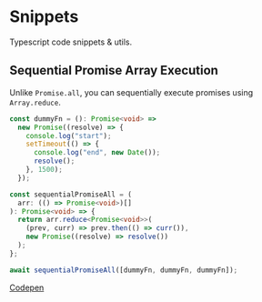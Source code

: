# Snippets

Typescript code snippets &amp; utils.

## Sequential Promise Array Execution

Unlike `Promise.all`, you can sequentially execute promises using `Array.reduce`.

```typescript
const dummyFn = (): Promise<void> =>
  new Promise((resolve) => {
    console.log("start");
    setTimeout(() => {
      console.log("end", new Date());
      resolve();
    }, 1500);
  });

const sequentialPromiseAll = (
  arr: (() => Promise<void>)[]
): Promise<void> => {
  return arr.reduce<Promise<void>>(
    (prev, curr) => prev.then(() => curr()),
    new Promise((resolve) => resolve())
  );
};

await sequentialPromiseAll([dummyFn, dummyFn, dummyFn]);
```

[Codepen](https://codepen.io/abelflopes/pen/PoKayWy)
